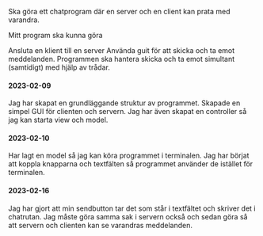 Ska göra ett chatprogram där en server och en client kan prata med varandra.


Mitt program ska kunna göra

Ansluta en klient till en server
Använda guit för att skicka och ta emot meddelanden.
Programmen ska hantera skicka och ta emot simultant (samtidigt) med hjälp av trådar.



#### 2023-02-09
Jag har skapat en grundläggande struktur av programmet.
Skapade en simpel GUI för clienten och servern. 
Jag har även skapat en controller så jag kan starta view och model.


#### 2023-02-10

Har lagt en model så jag kan köra programmet i terminalen.
Jag har börjat att koppla knapparna och textfälten så programmet använder de istället för terminalen.


#### 2023-02-16
Jag har gjort att min sendbutton tar det som står i textfältet och skriver
det i chatrutan. Jag måste göra samma sak i servern också och sedan göra så
att servern och clienten kan se varandras meddelanden.